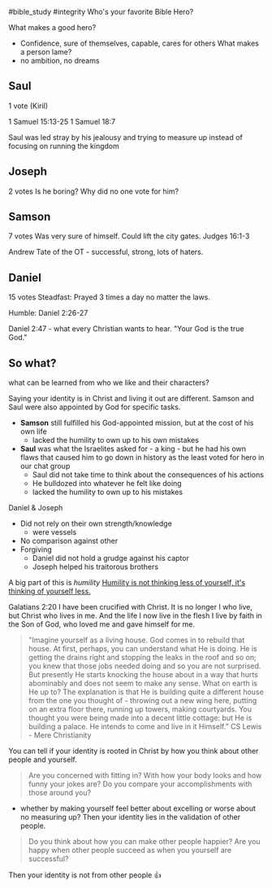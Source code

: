 #bible_study #integrity 
Who's your favorite Bible Hero?

What makes a good hero?
* Confidence, sure of themselves, capable, cares for others
What makes a person lame?
* no ambition, no dreams

## Saul
1 vote (Kiril)

1 Samuel 15:13-25
1 Samuel 18:7

Saul was led stray by his jealousy and trying to measure up instead of focusing on running the kingdom

## Joseph
2 votes
Is he boring? Why did no one vote for him?

## Samson
7 votes
Was very sure of himself.
Could lift the city gates. Judges 16:1-3

Andrew Tate of the OT - successful, strong, lots of haters.
## Daniel
15 votes
Steadfast: Prayed 3 times a day no matter the laws.

Humble: Daniel 2:26-27

Daniel 2:47 - what every Christian wants to hear. "Your God is the true God."

## So what?
what can be learned from who we like and their characters?

Saying your identity is in Christ and living it out are different.
Samson and Saul were also appointed by God for specific tasks.
* **Samson** still fulfilled his God-appointed mission, but at the cost of his own life
	* lacked the humility to own up to his own mistakes
* **Saul** was what the Israelites asked for - a king - but he had his own flaws that caused him to go down in history as the least voted for hero in our chat group
	* Saul did not take time to think about the consequences of his actions
	* He bulldozed into whatever he felt like doing
	* lacked the humility to own up to his mistakes

Daniel & Joseph
* Did not rely on their own strength/knowledge
	* were vessels
* No comparison against other
* Forgiving 
	* Daniel did not hold a grudge against his captor
	* Joseph helped his traitorous brothers


A big part of this is *humility* 
[Humility is not thinking less of yourself, it's thinking of yourself less.](https://www.azquotes.com/quote/174171)

Galatians 2:20
I have been crucified with Christ. It is no longer I who live, but Christ who lives in me. And the life I now live in the flesh I live by faith in the Son of God, who loved me and gave himself for me.

>"Imagine yourself as a living house. God comes in to rebuild that house. At first, perhaps, you can understand what He is doing. He is getting the drains right and stopping the leaks in the roof and so on; you knew that those jobs needed doing and so you are not surprised. But presently He starts knocking the house about in a way that hurts abominably and does not seem to make any sense. What on earth is He up to? The explanation is that He is building quite a different house from the one you thought of - throwing out a new wing here, putting on an extra floor there, running up towers, making courtyards. You thought you were being made into a decent little cottage: but He is building a palace. He intends to come and live in it Himself.”
  CS Lewis - Mere Christianity

You can tell if your identity is rooted in Christ by how you think about other people and yourself.

>Are you concerned with fitting in? 
 With how your body looks and how funny your jokes are?
 Do you compare your accomplishments with those around you? 
 * whether by making yourself feel better about excelling or worse about no measuring up?
 Then your identity lies in the validation of other people.

>Do you think about how you can make other people happier?
  Are you happy when other people succeed as when you yourself are successful?
  
  Then your identity is not from other people :thumbsup:
 

  
